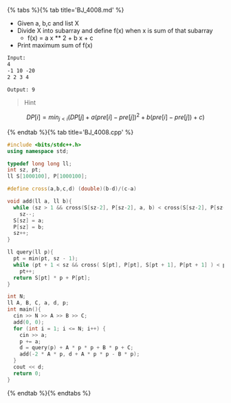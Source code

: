 {% tabs %}{% tab title='BJ_4008.md' %}

* Given a, b,c and list X
* Divide X into subarray and define f(x) when x is sum of that subarray
  * f(x) = a x ** 2 + b x + c
* Print maximum sum of f(x)

```txt
Input:
4
-1 10 -20
2 2 3 4

Output: 9
```

> Hint

$$ DP[i] = min_{j<i} ( DP[j] + a(pre[i] − pre[j])^2 + b(pre[i] − pre[j]) + c) $$

{% endtab %}{% tab title='BJ_4008.cpp' %}

```cpp
#include <bits/stdc++.h>
using namespace std;

typedef long long ll;
int sz, pt;
ll S[1000100], P[1000100];

#define cross(a,b,c,d) (double)(b-d)/(c-a)

void add(ll a, ll b){
  while (sz > 1 && cross(S[sz-2], P[sz-2], a, b) < cross(S[sz-2], P[sz-2], S[sz-1], P[sz-1]))
    sz--;
  S[sz] = a;
  P[sz] = b;
  sz++;
}

ll query(ll p){
  pt = min(pt, sz - 1);
  while (pt + 1 < sz && cross( S[pt], P[pt], S[pt + 1], P[pt + 1] ) < p)
    pt++;
  return S[pt] * p + P[pt];
}

int N;
ll A, B, C, a, d, p;
int main(){
  cin >> N >> A >> B >> C;
  add(0, 0);
  for (int i = 1; i <= N; i++) {
    cin >> a;
    p += a;
    d = query(p) + A * p * p + B * p + C;
    add(-2 * A * p, d + A * p * p - B * p);
  }
  cout << d;
  return 0;
}
```

{% endtab %}{% endtabs %}
